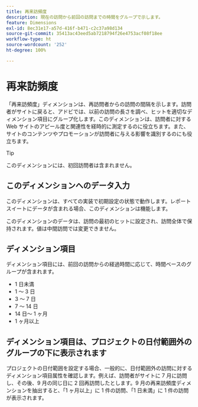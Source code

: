 ```yaml
---
title: 再来訪頻度
description: 現在の訪問から前回の訪問までの時間をグループで示します。
feature: Dimensions
exl-id: 8ec31e17-a57d-416f-b471-c2c37a98d134
source-git-commit: 35413ac43eed5ab7218794f26e4753acf08f18ee
workflow-type: ht
source-wordcount: '252'
ht-degree: 100%

---
```


# 再来訪頻度

「再来訪頻度」ディメンションは、再訪問者からの訪問の間隔を示します。訪問者がサイトに戻ると、アドビでは、以前の訪問の長さを調べ、ヒットを適切なディメンション項目にグループ化します。このディメンションは、訪問者に対する Web サイトのアピール度と関連性を経時的に測定するのに役立ちます。また、サイトのコンテンツやプロモーションが訪問者に与える影響を識別するのにも役立ちます。

>[!TIP]
>
>このディメンションには、初回訪問者は含まれません。

## このディメンションへのデータ入力

このディメンションは、すべての実装で初期設定の状態で動作します。レポートスイートにデータが含まれる場合、このディメンションは機能します。

このディメンションのデータは、訪問の最初のヒットに設定され、訪問全体で保持されます。値は中間訪問では変更できません。

## ディメンション項目

ディメンション項目には、前回の訪問からの経過時間に応じて、時間ベースのグループが含まれます。

* 1 日未満
* 1 ～ 3 日
* 3 ～ 7 日
* 7 ～ 14 日
* 14 日～ 1 ヶ月
* 1 ヶ月以上

## ディメンション項目は、プロジェクトの日付範囲外のグループの下に表示されます

プロジェクトの日付範囲を設定する場合、一般的に、日付範囲外の訪問に対するディメンション項目属性を確認します。例えば、訪問者がサイトに 7 月に訪問し、その後、9 月の同じ日に 2 回再訪問したとします。9 月の再来訪頻度ディメンションを抽出すると、「1 ヶ月以上」に 1 件の訪問、「1 日未満」に 1 件の訪問が表示されます。

